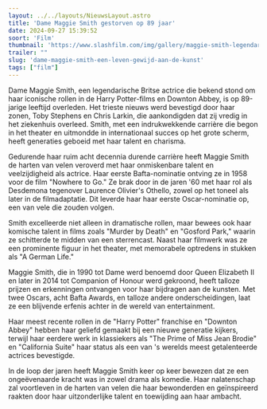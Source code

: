 ```yaml
---
layout: ../../layouts/NieuwsLayout.astro
title: 'Dame Maggie Smith gestorven op 89 jaar'
date: 2024-09-27 15:39:52
soort: 'Film'
thumbnail: 'https://www.slashfilm.com/img/gallery/maggie-smith-legendary-actress-and-harry-potter-and-downton-abbey-star-has-died-at-89/intro-1727443632.jpg'
trailer: ""
slug: 'dame-maggie-smith-een-leven-gewijd-aan-de-kunst'
tags: ["film"]
---
```


Dame Maggie Smith, een legendarische Britse actrice die bekend stond om haar iconische rollen in de Harry Potter-films en Downton Abbey, is op 89-jarige leeftijd overleden. Het trieste nieuws werd bevestigd door haar zonen, Toby Stephens en Chris Larkin, die aankondigden dat zij vredig in het ziekenhuis overleed. Smith, met een indrukwekkende carrière die begon in het theater en uitmondde in internationaal succes op het grote scherm, heeft generaties geboeid met haar talent en charisma.

Gedurende haar ruim acht decennia durende carrière heeft Maggie Smith de harten van velen veroverd met haar onmiskenbare talent en veelzijdigheid als actrice. Haar eerste Bafta-nominatie ontving ze in 1958 voor de film "Nowhere to Go." Ze brak door in de jaren '60 met haar rol als Desdemona tegenover Laurence Olivier's Othello, zowel op het toneel als later in de filmadaptatie. Dit leverde haar haar eerste Oscar-nominatie op, een van vele die zouden volgen.

Smith excelleerde niet alleen in dramatische rollen, maar bewees ook haar komische talent in films zoals "Murder by Death" en "Gosford Park," waarin ze schitterde te midden van een sterrencast. Naast haar filmwerk was ze een prominente figuur in het theater, met memorabele optredens in stukken als "A German Life."

Maggie Smith, die in 1990 tot Dame werd benoemd door Queen Elizabeth II en later in 2014 tot Companion of Honour werd gekroond, heeft talloze prijzen en erkenningen ontvangen voor haar bijdragen aan de kunsten. Met twee Oscars, acht Bafta Awards, en talloze andere onderscheidingen, laat ze een blijvende erfenis achter in de wereld van entertainment.

Haar meest recente rollen in de "Harry Potter" franchise en "Downton Abbey" hebben haar geliefd gemaakt bij een nieuwe generatie kijkers, terwijl haar eerdere werk in klassiekers als "The Prime of Miss Jean Brodie" en "California Suite" haar status als een van 's werelds meest getalenteerde actrices bevestigde.

In de loop der jaren heeft Maggie Smith keer op keer bewezen dat ze een ongeëvenaarde kracht was in zowel drama als komedie. Haar nalatenschap zal voortleven in de harten van velen die haar bewonderden en geïnspireerd raakten door haar uitzonderlijke talent en toewijding aan haar ambacht.
